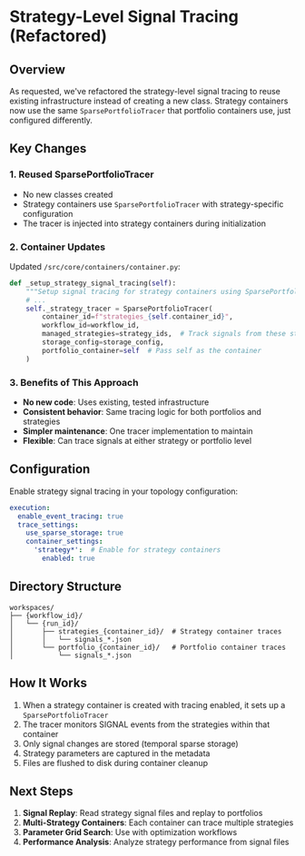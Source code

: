 # Strategy-Level Signal Tracing (Refactored)

## Overview

As requested, we've refactored the strategy-level signal tracing to reuse existing infrastructure instead of creating a new class. Strategy containers now use the same `SparsePortfolioTracer` that portfolio containers use, just configured differently.

## Key Changes

### 1. Reused SparsePortfolioTracer
- No new classes created
- Strategy containers use `SparsePortfolioTracer` with strategy-specific configuration
- The tracer is injected into strategy containers during initialization

### 2. Container Updates
Updated `/src/core/containers/container.py`:
```python
def _setup_strategy_signal_tracing(self):
    """Setup signal tracing for strategy containers using SparsePortfolioTracer."""
    # ... 
    self._strategy_tracer = SparsePortfolioTracer(
        container_id=f"strategies_{self.container_id}",
        workflow_id=workflow_id,
        managed_strategies=strategy_ids,  # Track signals from these strategies
        storage_config=storage_config,
        portfolio_container=self  # Pass self as the container
    )
```

### 3. Benefits of This Approach
- **No new code**: Uses existing, tested infrastructure
- **Consistent behavior**: Same tracing logic for both portfolios and strategies
- **Simpler maintenance**: One tracer implementation to maintain
- **Flexible**: Can trace signals at either strategy or portfolio level

## Configuration

Enable strategy signal tracing in your topology configuration:
```yaml
execution:
  enable_event_tracing: true
  trace_settings:
    use_sparse_storage: true
    container_settings:
      'strategy*':  # Enable for strategy containers
        enabled: true
```

## Directory Structure
```
workspaces/
├── {workflow_id}/
│   └── {run_id}/
│       ├── strategies_{container_id}/  # Strategy container traces
│       │   └── signals_*.json
│       └── portfolio_{container_id}/   # Portfolio container traces
│           └── signals_*.json
```

## How It Works

1. When a strategy container is created with tracing enabled, it sets up a `SparsePortfolioTracer`
2. The tracer monitors SIGNAL events from the strategies within that container
3. Only signal changes are stored (temporal sparse storage)
4. Strategy parameters are captured in the metadata
5. Files are flushed to disk during container cleanup

## Next Steps

1. **Signal Replay**: Read strategy signal files and replay to portfolios
2. **Multi-Strategy Containers**: Each container can trace multiple strategies
3. **Parameter Grid Search**: Use with optimization workflows
4. **Performance Analysis**: Analyze strategy performance from signal files